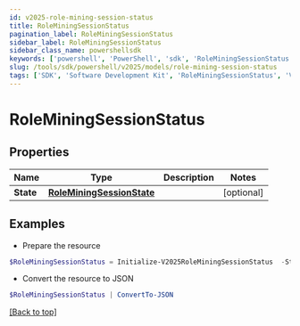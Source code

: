 ```yaml
---
id: v2025-role-mining-session-status
title: RoleMiningSessionStatus
pagination_label: RoleMiningSessionStatus
sidebar_label: RoleMiningSessionStatus
sidebar_class_name: powershellsdk
keywords: ['powershell', 'PowerShell', 'sdk', 'RoleMiningSessionStatus', 'V2025RoleMiningSessionStatus'] 
slug: /tools/sdk/powershell/v2025/models/role-mining-session-status
tags: ['SDK', 'Software Development Kit', 'RoleMiningSessionStatus', 'V2025RoleMiningSessionStatus']
---
```



# RoleMiningSessionStatus

## Properties

Name | Type | Description | Notes
------------ | ------------- | ------------- | -------------
**State** | [**RoleMiningSessionState**](role-mining-session-state) |  | [optional] 

## Examples

- Prepare the resource
```powershell
$RoleMiningSessionStatus = Initialize-V2025RoleMiningSessionStatus  -State null
```

- Convert the resource to JSON
```powershell
$RoleMiningSessionStatus | ConvertTo-JSON
```


[[Back to top]](#) 

